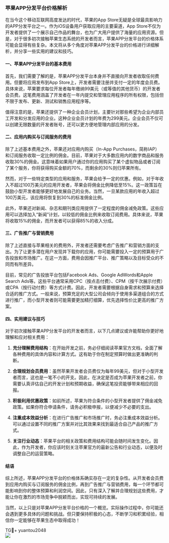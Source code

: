 ### 苹果APP分发平台价格解析

在当今这个移动互联网高度发达的时代，苹果的App Store无疑是全球最具影响力的APP分发平台之一。作为iOS设备用户获取应用的主要渠道，App Store不仅为开发者提供了一个展示自己作品的舞台，也为广大用户提供了海量的应用资源。但是，对于很多初次接触苹果生态系统的开发者而言，苹果APP分发平台的价格体系可能会显得有些复杂。本文将从多个角度对苹果APP分发平台的价格进行详细解析，并分享一些实用的建议和技巧。

#### 一、苹果APP分发平台的基本费用

首先，我们需要了解的是，苹果APP分发平台本身并不直接向开发者收取任何费用。但要将应用发布到App Store上，开发者需要注册并支付一定的年度会员费。具体来说，苹果要求每位开发者每年缴纳99美元（或等值的其他货币）的开发者会员费。这笔费用涵盖了开发者在一年内提交和管理应用程序的所有权限，包括但不限于发布、更新、测试和销售应用程序等。

值得注意的是，苹果还提供了一种企业会员计划，主要针对那些希望为企业内部员工开发和分发应用的企业。这种企业会员计划的年费为299美元。企业会员不仅可以创建无限数量的开发者账号，还可以更方便地管理内部应用的分发。

#### 二、应用内购买与订阅服务的费用

除了上述基本费用之外，苹果还对应用内购买（In-App Purchases，简称IAP）和订阅服务收取一定比例的佣金。目前，苹果对于大多数应用内的数字商品和服务收取30%的佣金。这意味着如果用户通过你的应用购买了某个虚拟物品或者订阅了某个服务，你将获得购买金额的70%，而剩余的30%则归苹果所有。

然而，对于一些特定类型的应用和服务，苹果会给予一定的优惠。例如，对于年收入不超过100万美元的应用开发者，苹果会将佣金比例降低至15%。这一政策旨在鼓励小型开发者能够更好地发展自己的业务。当然，一旦某款应用的年收入超过100万美元，该应用将恢复到30%的标准佣金比例。

此外，苹果还对新闻、杂志和期刊类应用提供了一定程度的佣金减免政策。这些应用可以选择加入“新闻”计划，以较低的佣金比例来收取订阅费用。具体来说，苹果将收取15%的佣金，而开发者可以获得85%的收入分成。

#### 三、广告推广与营销费用

除了上述直接与苹果相关的费用外，开发者还需要考虑广告推广和营销方面的支出。为了让更多潜在用户发现并下载你的应用，你可能需要投入一定的预算用于广告投放和市场推广。在这一方面，费用会因推广平台、推广策略以及目标受众的不同而有所差异。

目前，常见的广告投放平台包括Facebook Ads、Google AdWords和Apple Search Ads等。这些平台通常采用CPC（按点击付费）、CPM（按千次展示付费）或CPA（按行动付费）等方式计费。因此，开发者需要根据自身需求和预算来选择合适的推广方式。一般来说，预算充足的大型公司会倾向于使用多渠道组合的方式进行推广，而小型开发者则可能需要更加精打细算，优先选择性价比更高的推广方案。

#### 四、实用建议与技巧

对于初次接触苹果APP分发平台的开发者而言，以下几点建议或许能帮助你更好地理解和应对相关费用：

1. **充分理解费用结构**：在开始开发之前，务必仔细阅读苹果官方文档，全面了解各种费用的具体内容和计算方式。这有助于你在制定预算时做出更准确的判断。
   
2. **合理规划会员费用**：虽然苹果开发者会员费仅为每年99美元，但对于小型开发者而言，这也是一笔不小的开支。因此，在决定是否成为苹果开发者之前，你需要认真评估自己的开发计划和预期收益，确保这笔投资能够带来相应的回报。
   
3. **积极利用优惠政策**：如前所述，苹果为符合条件的小型开发者提供了佣金减免政策。如果你符合申请条件，请务必积极申报，以便减少不必要的支出。
   
4. **注重成本效益分析**：在进行广告推广和市场推广时，务必注重成本效益分析。可以通过设置不同的推广方案并对比其效果来找到最适合自己产品的推广方式。
   
5. **关注行业动态**：苹果平台的相关政策和费用结构可能会随时间发生变化。因此，作为开发者，你应该时刻关注苹果官方的最新公告和行业动态，以便及时调整自己的运营策略。

#### 结语

综上所述，苹果APP分发平台的价格体系确实存在一定的复杂性。从开发者会员费到应用内购买与订阅服务的佣金比例，再到广告推广与营销费用，每一个环节都可能影响到你的整体预算和利润空间。因此，只有深入了解并合理规划这些费用，才能让你在激烈的市场竞争中脱颖而出，实现可持续的发展。

当然，以上只是对苹果APP分发平台价格的一个概览。实际操作过程中，你可能还会遇到更多具体的问题和挑战。但只要保持积极的心态，不断学习和积累经验，相信你一定能够在苹果生态中取得成功！

TG💪+ yuantou2048  
![](https://github.com/user-attachments/assets/b096be7b-4918-425d-a280-69484dc5cd6f)